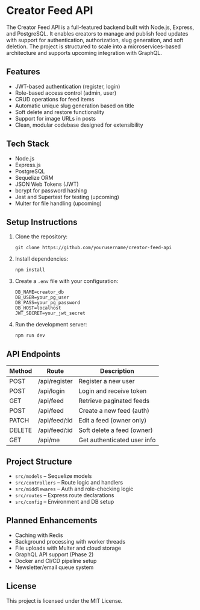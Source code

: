 # Creator Feed API

The Creator Feed API is a full-featured backend built with Node.js, Express, and PostgreSQL. It enables creators to manage and publish feed updates with support for authentication, authorization, slug generation, and soft deletion. The project is structured to scale into a microservices-based architecture and supports upcoming integration with GraphQL.

## Features

- JWT-based authentication (register, login)
- Role-based access control (admin, user)
- CRUD operations for feed items
- Automatic unique slug generation based on title
- Soft delete and restore functionality
- Support for image URLs in posts
- Clean, modular codebase designed for extensibility

## Tech Stack

- Node.js
- Express.js
- PostgreSQL
- Sequelize ORM
- JSON Web Tokens (JWT)
- bcrypt for password hashing
- Jest and Supertest for testing (upcoming)
- Multer for file handling (upcoming)

## Setup Instructions

1. Clone the repository:
   ```
   git clone https://github.com/yourusername/creator-feed-api
   ```

2. Install dependencies:
   ```
   npm install
   ```

3. Create a `.env` file with your configuration:
   ```
   DB_NAME=creator_db
   DB_USER=your_pg_user
   DB_PASS=your_pg_password
   DB_HOST=localhost
   JWT_SECRET=your_jwt_secret
   ```

4. Run the development server:
   ```
   npm run dev
   ```

## API Endpoints

| Method | Route           | Description                 |
|--------|------------------|-----------------------------|
| POST   | /api/register    | Register a new user         |
| POST   | /api/login       | Login and receive token     |
| GET    | /api/feed        | Retrieve paginated feeds    |
| POST   | /api/feed        | Create a new feed (auth)    |
| PATCH  | /api/feed/:id    | Edit a feed (owner only)    |
| DELETE | /api/feed/:id    | Soft delete a feed (owner)  |
| GET    | /api/me          | Get authenticated user info |

## Project Structure

- `src/models` – Sequelize models
- `src/controllers` – Route logic and handlers
- `src/middlewares` – Auth and role-checking logic
- `src/routes` – Express route declarations
- `src/config` – Environment and DB setup

## Planned Enhancements

- Caching with Redis
- Background processing with worker threads
- File uploads with Multer and cloud storage
- GraphQL API support (Phase 2)
- Docker and CI/CD pipeline setup
- Newsletter/email queue system

## License

This project is licensed under the MIT License.